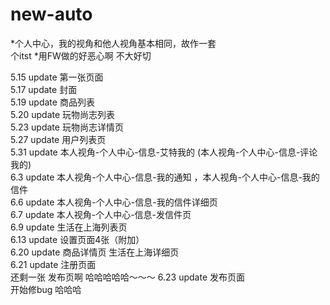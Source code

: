 new-auto
========
*个人中心，我的视角和他人视角基本相同，故作一套<br>个itst
*用FW做的好恶心啊 不大好切


5.15 update 第一张页面<br>
5.17 update 封面<br>
5.19 update 商品列表<br>
5.20 update 玩物尚志列表<br>
5.23 update 玩物尚志详情页<br>
5.27 update 用户列表页<br>
5.31 update 本人视角-个人中心-信息-艾特我的 (本人视角-个人中心-信息-评论我的)<br>
6.3 update 本人视角-个人中心-信息-我的通知 ，本人视角-个人中心-信息-我的信件<br>
6.6 update 本人视角-个人中心-信息-我的信件详细页<br>
6.7 update 本人视角-个人中心-信息-发信件页<br>
6.9 update 生活在上海列表页<br>
6.13 update 设置页面4张（附加）<br>
6.20 update 商品详情页 生活在上海详细页<br>
6.21 update 注册页面<br>
还剩一张 发布页啊 哈哈哈哈哈～～～
6.23 update 发布页面<br>
开始修bug 哈哈哈
